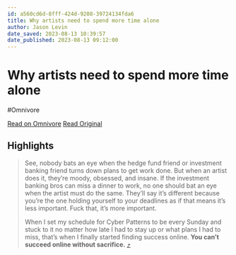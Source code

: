 ```yaml
---
id: a560cd6d-8fff-424d-9208-39724134fda6
title: Why artists need to spend more time alone
author: Jason Levin
date_saved: 2023-08-13 10:39:57
date_published: 2023-08-13 09:12:00
---
```


# Why artists need to spend more time alone
#Omnivore

[Read on Omnivore](https://omnivore.app/me/why-artists-need-to-spend-more-time-alone-189ef56e7dd)
[Read Original](https://www.cyberpatterns.xyz/p/solitude)

## Highlights

> See, nobody bats an eye when the hedge fund friend or investment banking friend turns down plans to get work done. But when an artist does it, they’re moody, obsessed, and insane. If the investment banking bros can miss a dinner to work, no one should bat an eye when the artist must do the same. They’ll say it’s different because you’re the one holding yourself to your deadlines as if that means it’s less important. Fuck that, it’s more important. 
> 
>  When I set my schedule for Cyber Patterns to be every Sunday and stuck to it no matter how late I had to stay up or what plans I had to miss, that’s when I finally started finding success online. **You can’t succeed online without sacrifice.** [⤴️](https://omnivore.app/me/why-artists-need-to-spend-more-time-alone-189ef56e7dd#1c06e4b0-81a0-4ba7-a968-7381f62dc3c1) 

